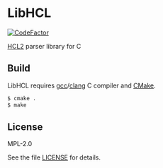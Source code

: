 # LibHCL
[![CodeFactor](https://www.codefactor.io/repository/github/nukosuke/libhcl/badge)](https://www.codefactor.io/repository/github/nukosuke/libhcl)

[HCL2](https://github.com/hashicorp/hcl2/blob/master/hcl/hclsyntax/spec.md) parser library for C

## Build

LibHCL requires [gcc](https://gcc.gnu.org/)/[clang](https://clang.llvm.org/) C compiler and [CMake](https://cmake.org/).

``` sh
$ cmake .
$ make
```

## License

MPL-2.0

See the file [LICENSE](./LICENSE) for details.
